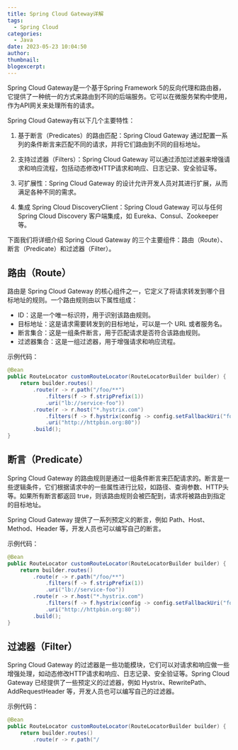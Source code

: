 ```yaml
---
title: Spring Cloud Gateway详解
tags:
  - Spring Cloud
categories:
  - Java
date: 2023-05-23 10:04:50
author:
thumbnail:
blogexcerpt:
---
```

Spring Cloud Gateway是一个基于Spring Framework 5的反向代理和路由器，它提供了一种统一的方式来路由到不同的后端服务。它可以在微服务架构中使用，作为API网关来处理所有的请求。

Spring Cloud Gateway有以下几个主要特性：

1. 基于断言（Predicates）的路由匹配：Spring Cloud Gateway 通过配置一系列的条件断言来匹配不同的请求，并将它们路由到不同的目标地址。

2. 支持过滤器（Filters）：Spring Cloud Gateway 可以通过添加过滤器来增强请求和响应流程，包括动态修改HTTP请求和响应、日志记录、安全验证等。

3. 可扩展性：Spring Cloud Gateway 的设计允许开发人员对其进行扩展，从而满足各种不同的需求。

4. 集成 Spring Cloud DiscoveryClient：Spring Cloud Gateway 可以与任何 Spring Cloud Discovery 客户端集成，如 Eureka、Consul、Zookeeper 等。

下面我们将详细介绍 Spring Cloud Gateway 的三个主要组件：路由（Route）、断言（Predicate）和过滤器（Filter）。

## 路由（Route）

路由是 Spring Cloud Gateway 的核心组件之一，它定义了将请求转发到哪个目标地址的规则。一个路由规则由以下属性组成：

- ID：这是一个唯一标识符，用于识别该路由规则。
- 目标地址：这是请求需要转发到的目标地址，可以是一个 URL 或者服务名。
- 断言集合：这是一组条件断言，用于匹配请求是否符合该路由规则。
- 过滤器集合：这是一组过滤器，用于增强请求和响应流程。

示例代码：

```java
@Bean
public RouteLocator customRouteLocator(RouteLocatorBuilder builder) {
    return builder.routes()
        .route(r -> r.path("/foo/**")
            .filters(f -> f.stripPrefix(1))
            .uri("lb://service-foo"))
        .route(r -> r.host("*.hystrix.com")
            .filters(f -> f.hystrix(config -> config.setFallbackUri("forward:/fallback")))
            .uri("http://httpbin.org:80"))
        .build();
}
```

## 断言（Predicate）

Spring Cloud Gateway 的路由规则是通过一组条件断言来匹配请求的。断言是一些逻辑条件，它们根据请求中的一些属性进行比较，如路径、查询参数、HTTP头等。如果所有断言都返回 true，则该路由规则会被匹配到，请求将被路由到指定的目标地址。

Spring Cloud Gateway 提供了一系列预定义的断言，例如 Path、Host、Method、Header 等，开发人员也可以编写自己的断言。

示例代码：

```java
@Bean
public RouteLocator customRouteLocator(RouteLocatorBuilder builder) {
    return builder.routes()
        .route(r -> r.path("/foo/**")
            .filters(f -> f.stripPrefix(1))
            .uri("lb://service-foo"))
        .route(r -> r.host("*.hystrix.com")
            .filters(f -> f.hystrix(config -> config.setFallbackUri("forward:/fallback")))
            .uri("http://httpbin.org:80"))
        .build();
}
```

## 过滤器（Filter）

Spring Cloud Gateway 的过滤器是一些功能模块，它们可以对请求和响应做一些增强处理，如动态修改HTTP请求和响应、日志记录、安全验证等。Spring Cloud Gateway 已经提供了一些预定义的过滤器，例如 Hystrix、RewritePath、AddRequestHeader 等，开发人员也可以编写自己的过滤器。

示例代码：

```java
@Bean
public RouteLocator customRouteLocator(RouteLocatorBuilder builder) {
    return builder.routes()
        .route(r -> r.path("/
